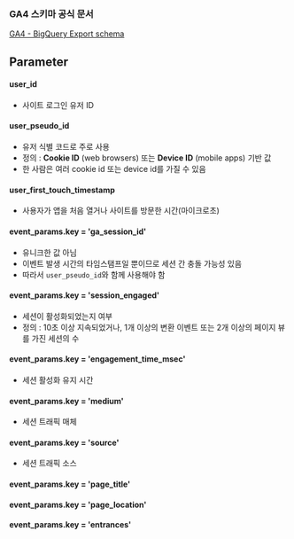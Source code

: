 ### GA4 스키마 공식 문서

[GA4 - BigQuery Export schema](https://support.google.com/analytics/answer/7029846?hl=en)


## Parameter

#### user_id

- 사이트 로그인 유저 ID

#### user_pseudo_id

- 유저 식별 코드로 주로 사용
- 정의 : **Cookie ID** (web browsers) 또는 **Device ID** (mobile apps) 기반 값
- 한 사람은 여러 cookie id 또는 device id를 가질 수 있음

#### user_first_touch_timestamp

- 사용자가 앱을 처음 열거나 사이트를 방문한 시간(마이크로초)

#### event_params.key = 'ga_session_id'

- 유니크한 값 아님
- 이벤트 발생 시간의 타임스탬프일 뿐이므로 세션 간 충돌 가능성 있음
- 따라서 `user_pseudo_id`와 함께 사용해야 함

#### event_params.key = 'session_engaged'

- 세션이 활성화되었는지 여부
- 정의 : 10초 이상 지속되었거나, 1개 이상의 변환 이벤트 또는 2개 이상의 페이지 뷰를 가진 세션의 수

#### event_params.key = 'engagement_time_msec'

- 세션 활성화 유지 시간

#### event_params.key = 'medium'

- 세션 트래픽 매체

#### event_params.key = 'source'

- 세션 트래픽 소스

#### event_params.key = 'page_title'

#### event_params.key = 'page_location'

#### event_params.key = 'entrances'
